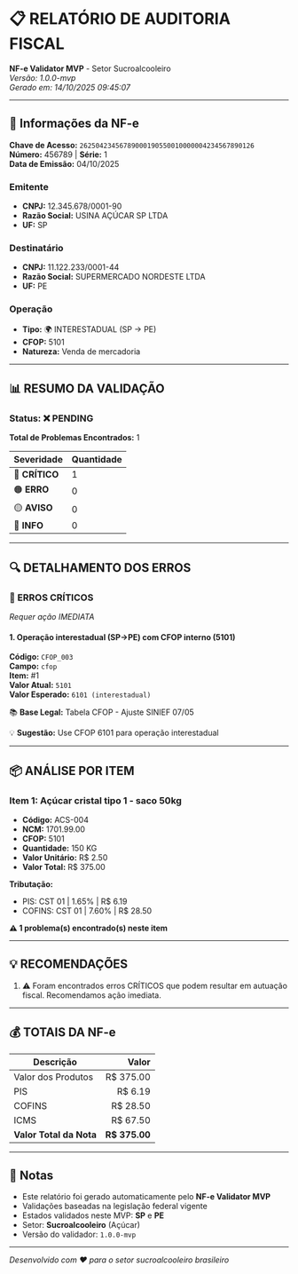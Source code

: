 # 📋 RELATÓRIO DE AUDITORIA FISCAL
**NF-e Validator MVP** - Setor Sucroalcooleiro  
*Versão: 1.0.0-mvp*  
*Gerado em: 14/10/2025 09:45:07*

---

## 📄 Informações da NF-e

**Chave de Acesso:** `26250423456789000190550010000004234567890126`  
**Número:** 456789 | **Série:** 1  
**Data de Emissão:** 04/10/2025

### Emitente
- **CNPJ:** 12.345.678/0001-90
- **Razão Social:** USINA AÇÚCAR SP LTDA
- **UF:** SP

### Destinatário
- **CNPJ:** 11.122.233/0001-44
- **Razão Social:** SUPERMERCADO NORDESTE LTDA
- **UF:** PE

### Operação
- **Tipo:** 🌍 INTERESTADUAL (SP → PE)
- **CFOP:** 5101
- **Natureza:** Venda de mercadoria

---

## 📊 RESUMO DA VALIDAÇÃO

### Status: ❌ PENDING

**Total de Problemas Encontrados:** 1

| Severidade | Quantidade |
|------------|------------|
| 🔴 **CRÍTICO** | 1 |
| 🟠 **ERRO** | 0 |
| 🟡 **AVISO** | 0 |
| 🔵 **INFO** | 0 |

---

## 🔍 DETALHAMENTO DOS ERROS

### 🔴 ERROS CRÍTICOS
*Requer ação IMEDIATA*

#### 1. Operação interestadual (SP→PE) com CFOP interno (5101)

**Código:** `CFOP_003`  
**Campo:** `cfop`  
**Item:** #1  
**Valor Atual:** `5101`  
**Valor Esperado:** `6101 (interestadual)`  

📚 **Base Legal:** Tabela CFOP - Ajuste SINIEF 07/05

💡 **Sugestão:** Use CFOP 6101 para operação interestadual


---

## 📦 ANÁLISE POR ITEM

### Item 1: Açúcar cristal tipo 1 - saco 50kg

- **Código:** ACS-004
- **NCM:** 1701.99.00
- **CFOP:** 5101
- **Quantidade:** 150 KG
- **Valor Unitário:** R$ 2.50
- **Valor Total:** R$ 375.00

**Tributação:**
- PIS: CST 01 | 1.65% | R$ 6.19
- COFINS: CST 01 | 7.60% | R$ 28.50

**⚠️ 1 problema(s) encontrado(s) neste item**

---

## 💡 RECOMENDAÇÕES

1. ⚠️ Foram encontrados erros CRÍTICOS que podem resultar em autuação fiscal. Recomendamos ação imediata.

---

## 💰 TOTAIS DA NF-e

| Descrição | Valor |
|-----------|------:|
| Valor dos Produtos | R$ 375.00 |
| PIS | R$ 6.19 |
| COFINS | R$ 28.50 |
| ICMS | R$ 67.50 |
| **Valor Total da Nota** | **R$ 375.00** |

---

## 📌 Notas

- Este relatório foi gerado automaticamente pelo **NF-e Validator MVP**
- Validações baseadas na legislação federal vigente
- Estados validados neste MVP: **SP** e **PE**
- Setor: **Sucroalcooleiro** (Açúcar)
- Versão do validador: `1.0.0-mvp`

---

*Desenvolvido com ❤️ para o setor sucroalcooleiro brasileiro*